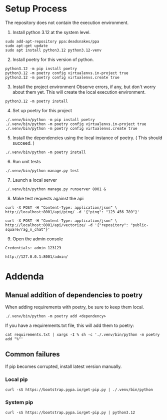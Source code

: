 # Setup Process
The repository does not contain the execution environment.

1. Install python 3.12 at the system level.
```
sudo add-apt-repository ppa:deadsnakes/ppa
sudo apt-get update
sudo apt install python3.12 python3.12-venv
```

2. Install poetry for this version of python.
```
python3.12 -m pip install poetry
python3.12 -m poetry config virtualenvs.in-project true
python3.12 -m poetry config virtualenvs.create true
```

3. Install the project environment
Observe errors, if any, but don't worry about them yet.
This will create the local execution environment.
```
python3.12 -m poetry install
```

4. Set up poetry for this project
```
./.venv/bin/python -m pip install poetry
./.venv/bin/python -m poetry config virtualenvs.in-project true
./.venv/bin/python -m poetry config virtualenvs.create true
```

5. Install the dependencies using the local instance of poetry.
( This should succeed. )
```
./.venv/bin/python -m poetry install
```

6. Run unit tests
```
./.venv/bin/python manage.py test
```

7. Launch a local server
```
./.venv/bin/python manage.py runserver 8001 &
```

8. Make test requests against the api
```
curl -X POST -H "Content-Type: application/json" \
http://localhost:8001/api/ping/ -d '{"ping": "123 456 789"}'
```

```
curl -X POST -H "Content-Type: application/json" \
http://localhost:8001/api/vectorize/ -d '{"repository": "public-square/rag_n_chat"}'
```


9. Open the admin console
```
Credentials: admin 123123

http://127.0.0.1:8001/admin/
```



# Addenda

## Manual addition of dependencies to poetry
When adding requirements with poetry, be sure to keep them local.
```
./.venv/bin/python -m poetry add <dependency>

```

If you have a requirements.txt file, this will add them to poetry:
```
cat requirements.txt | xargs -I % sh -c './.venv/bin/python -m poetry add "%"'
```

## Common failures
If pip becomes corrupted, install latest version manually.

### Local pip
```
curl -sS https://bootstrap.pypa.io/get-pip.py | ./.venv/bin/python
```

### System pip
```
curl -sS https://bootstrap.pypa.io/get-pip.py | python3.12
```


